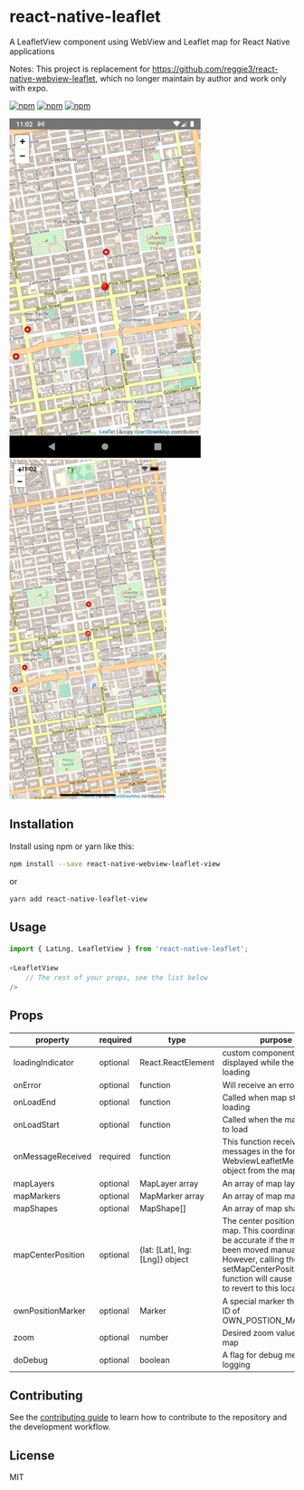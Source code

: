 # react-native-leaflet

A LeafletView component using WebView and Leaflet map for React Native applications

Notes: This project is replacement for https://github.com/reggie3/react-native-webview-leaflet, which no longer maintain by author and work only with expo.

[![npm](https://img.shields.io/npm/v/react-native-leaflet-view.svg)](https://www.npmjs.com/package/react-native-leaflet-view)
[![npm](https://img.shields.io/npm/dm/react-native-leaflet-view.svg)](https://www.npmjs.com/package/react-native-leaflet-view)
[![npm](https://img.shields.io/npm/dt/react-native-leaflet-view.svg)](https://www.npmjs.com/package/react-native-leaflet-view)

<img src="images/android.png" height="600">       <img src="images/ios.png" height="600">

## Installation

Install using npm or yarn like this:

```sh
npm install --save react-native-webview-leaflet-view
```

or

```sh
yarn add react-native-leaflet-view
```

## Usage

```js
import { LatLng, LeafletView } from 'react-native-leaflet';

<LeafletView
    // The rest of your props, see the list below
/>

```

## Props

| property            | required | type                            | purpose                                                                                                                                                                                                         |
| ------------------- | -------- | ------------------------------- | --------------------------------------------------------------------------------------------------------------------------------------------------------------------------------------------------------------- |
| loadingIndicator    | optional | React.ReactElement              | custom component displayed while the map is loading                                                                                                                                                             |
| onError             | optional | function                        | Will receive an error event                                                                                                                                                                                     |
| onLoadEnd           | optional | function                        | Called when map stops loading                                                                                                                                                                                   |
| onLoadStart         | optional | function                        | Called when the map starts to load                                                                                                                                                                              |
| onMessageReceived   | required | function                        | This function receives messages in the form of a WebviewLeafletMessage object from the map                                                                                                                      |
| mapLayers           | optional | MapLayer array                  | An array of map layers                                                                                                                                                                                          |
| mapMarkers          | optional | MapMarker array                 | An array of map markers                                                                                                                                                                                         |
| mapShapes           | optional | MapShape[]                      | An array of map shapes                                                                                                                                                                                          |
| mapCenterPosition   | optional | {lat: [Lat], lng: [Lng]} object | The center position of the map. This coordinate will not be accurate if the map has been moved manually. However, calling the map's setMapCenterPosition function will cause the map to revert to this location |
| ownPositionMarker   | optional | Marker                          | A special marker that has an ID of OWN_POSTION_MARKER_ID                                                                                                                                                        |  |
| zoom                | optional | number                          | Desired zoom value of the map                                                                                                                                                                                   |
| doDebug             | optional | boolean                         | A flag for debug message logging                                                                                                                                                                               |

## Contributing

See the [contributing guide](CONTRIBUTING.md) to learn how to contribute to the repository and the development workflow.

## License

MIT
